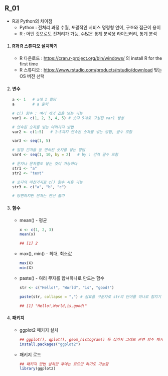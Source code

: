 ## R_01

- R과 Python의 차이점
   - Python : 전처리 과정 수월, 포괄적인 서비스 명령형 언어, 구조와 접근이 용이
   - R : 어떤 것으로도 전처리가 가능, 수많은 통계 분석용 라이브러리, 통계 분석 

1. #### R과 R 스튜디오 설치하기

   - R 다운로드 : https://cran.r-project.org/bin/windows/ 의 install R for the first time
   - R 스튜디오 : https://www.rstudio.com/products/rstudio/download 맞는 OS 버전 선택

2. #### 변수

   ```R
   a <- 1	# a에 1 할당
   a		# a 출력
   ```

   ```R
   # c() 함수 : 여러 개의 값을 넣는 기능
   var1 <- c(1, 2, 3, 4, 5)	# 숫자 5개로 구성된 var1 생성
   
   # 연속된 숫자를 넣는 여러가지 방법
   var2 <- c(1:5)	# 1~5까지 연속된 숫자를 넣는 방법, 끝수 포함
   
   var3 <- seq(1, 5)
   
   # 일정 간겨을 둔 연속된 숫자를 넣는 방법
   var4 <- seq(1, 10, by = 2)	# by : 간격 끝수 포함
   ```

   ```R
   # 문자나 문자열도 넣는 것이 가능하다
   str1 <- "a"
   str2 <- "text"
   
   # 숫자와 마찬가지로 c() 함수 사용 가능
   str3 <- c("a", "b", "c")
   
   # 당연하지만 문자는 연산 불가
   ```

3. #### 함수

   - mean() - 평균

     ```R
     x <- c(1, 2, 3)
     mean(x)
     
     ## [1] 2 
     ```

   - max(), min() - 최대, 최소값

     ```R
     max(X)
     min(X)
     ```

   - paste() - 여러 무자를 합쳐하나로 만드는 함수

     ```R
     str <- c("Hello!", "World", "is", "good!")
     
     paste(str, collapse = ",")	# 쉼표를 구분자로 str의 단어를 하나로 합치기
     
     ## [1] "Hello!,World,is,good!"
     ```

4. #### 패키지

   - ggplot2 패키지 설치

     ```R
     ## ggplot(), qplot(), geom_histogram() 등 십가지 그래프 관련 함수 패키지
     install.packages("ggplot2")
     ```

   - 패키지 로드

     ```R
     ## 패키지 한번 설치한 후에는 로드만 하기도 가능함
     library(ggplot2)
     ```

     

